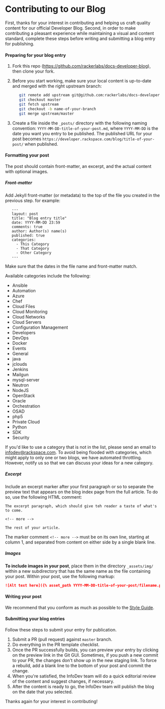 # Contributing to our Blog

First, thanks for your interest in contributing and helping us craft quality
content for our official Developer Blog. Second, in order to make contributing
a pleasant experience while maintaining a visual and content standard, complete
these steps before writing and submitting a blog entry for publishing.

#### Preparing for your blog entry

1. Fork this repo (https://github.com/rackerlabs/docs-developer-blog), then
   clone your fork.

2. Before you start working, make sure your local content is up-to-date and
   merged with the right upstream branch:

      ```bash
         git remote add upstream git@github.com:rackerlabs/docs-developer-blog.git
         git checkout master
         git fetch upstream
         git checkout -b name-of-your-branch
         git merge upstream/master
      ```

3. Create a file inside the `_posts/` directory with the following naming
   convention: `YYYY-MM-DD-title-of-your-post.md`, where `YYYY-MM-DD` is the
   date you want you entry to be published. The published URL for your post
   becomes `https://developer.rackspace.com/blog/title-of-your-post/` when
   published.

#### Formatting your post

The post should contain front-matter, an excerpt, and the actual content with
optional images.

##### Front-matter

Add Jekyll front-matter (or metadata) to the top of the file you created in
the previous step. for example:

```
   ---
   layout: post
   title: "Blog entry title"
   date: YYYY-MM-DD 23:59
   comments: true
   author: Author(s) name(s)
   published: true
   categories:
     - This Category
     - That Category
     - Other Category
   ---
```

Make sure that the dates in the file name and front-matter match.

Available categories include the following:

- Ansible
- Automation
- Azure
- Chef
- Cloud Files
- Cloud Monitoring
- Cloud Networks
- Cloud Servers
- Configuration Management
- Developers
- DevOps
- Docker
- Events
- General
- java
- jclouds
- Jenkins
- Mailgun
- mysql-server
- Neutron
- NodeJS
- OpenStack
- Oracle
- Orchestration
- OSAD
- php5
- Private Cloud
- Python
- SDK
- Security

If you'd like to use a category that is not in the list, please send an email
to infodev@rackspace.com. To avoid being flooded with categories, which might apply
to only one or two blogs, we have automated throttling. However, notify us so
that we can discuss your ideas for a new category.

##### Excerpt

Include an excerpt marker after your first paragraph or so to separate the
preview text that appears on the blog index page from the full article. To do
so, use the following HTML comment:

```
The excerpt paragraph, which should give teh reader a taste of what's to come.

<!-- more -->

The rest of your article.
```

The marker comment ``<!-- more -->`` must be on its own line, starting at
column 1, and separated from content on either side by a single blank line.

##### Images

**To include images in your post**, place them in the directory
`_assets/img/` within a new subdirectory that has the same name as the file
containing your post. Within your post, use the following markup:

```markdown
![Alt text here]({% asset_path YYYY-MM-DD-title-of-your-post/filename.png %})
```

#### Writing your post

We recommend that you conform as much as possible to the [Style Guide](https://developer.rackspace.com/docs/style-guide/).

#### Submitting your blog entries

Follow these steps to submit your entry for publication.

1. Submit a PR (pull request) against `master` branch.
2. Do everything in the PR template checklist.
3. Once the PR successfully builds, you can preview your entry by clicking on
   the preview link in the Git GUI.  Sometimes, if you push a new commit to your
   PR, the changes don't show up in the new staging link.  To force a rebuild,
   add a blank line to the bottom of your post and commit the change.
4. When you're satisfied, the InfoDev team will do a quick editorial review
   of the content and suggest changes, if necessary.
5. After the content is ready to go, the InfoDev team will publish the blog on
   the date that you selected.

Thanks again for your interest in contributing!
